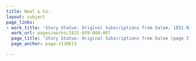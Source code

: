 ```yaml
---
title: Neal & Co.
layout: subject
page_links:
- work_title: 'Story Statue: Original Subscriptions from Salem, 1831.039.004-007'
  work_url: pages/works/1831-039-004-007
  page_title: 'Story Statue: Original Subscriptions from Salem (page 2)'
  page_anchor: page-1130613

---
```

